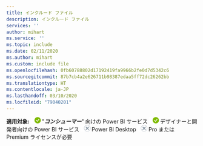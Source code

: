 ```yaml
---
title: インクルード ファイル
description: インクルード ファイル
services: ''
author: mihart
ms.service: ''
ms.topic: include
ms.date: 02/11/2020
ms.author: mihart
ms.custom: include file
ms.openlocfilehash: 0fb60788802d17192419fa9966b2fe0d7d5342c6
ms.sourcegitcommit: 87b7cb4a2e626711b98387edaa5ff72dc26262bb
ms.translationtype: HT
ms.contentlocale: ja-JP
ms.lasthandoff: 03/10/2020
ms.locfileid: "79040201"
---
```

<Token>**適用対象:** ![○](media/yes.png)"***コンシューマー***" 向けの Power BI サービス ![○](media/yes.png)デザイナーと開発者向けの Power BI サービス ![×](media/no.png)Power BI Desktop ![×](media/no.png)Pro または Premium ライセンスが必要 </Token>